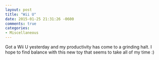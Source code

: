 ```yaml
---
layout: post
title: "Wii U"
date: 2015-01-25 21:31:26 -0600
comments: true
categories: 
- Miscellaneous
---
```

Got a Wii U yesterday and my productivity has come to a grinding halt.  I hope
to find balance with this new toy that seems to take all of my time :)
